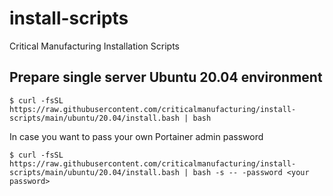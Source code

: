 # install-scripts
Critical Manufacturing Installation Scripts

## Prepare single server Ubuntu 20.04 environment

```
$ curl -fsSL https://raw.githubusercontent.com/criticalmanufacturing/install-scripts/main/ubuntu/20.04/install.bash | bash
```

In case you want to pass your own Portainer admin password

```
$ curl -fsSL https://raw.githubusercontent.com/criticalmanufacturing/install-scripts/main/ubuntu/20.04/install.bash | bash -s -- -password <your password>
```
